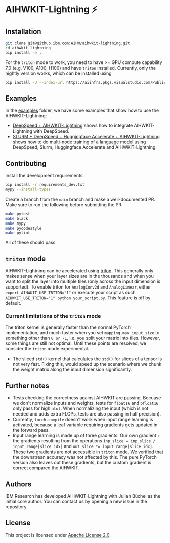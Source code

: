 # AIHWKIT-Lightning ⚡

## Installation
```bash
git clone git@github.ibm.com:AIHW/aihwkit-lightning.git
cd aihwkit-lightning
pip install -e .
```

For the `triton` mode to work, you need to have >= GPU compute capability 7.0 (e.g. V100, A100, H100) and have `triton` installed.
Currently, only the nightly version works, which can be installed using
```bash
pip install -U --index-url https://aiinfra.pkgs.visualstudio.com/PublicPackages/_packaging/Triton-Nightly/pypi/simple/ triton-nightly
```

## Examples
In the [examples] folder, we have some examples that show how to use the AIHWKIT-Lightning:
- [DeepSpeed + AIHWKIT-Lightning] shows how to integrate AIHWKIT-Lightning with DeepSpeed.
- [SLURM + DeepSpeed + Huggingface Accelerate + AIHWKIT-Lightning] shows how to do multi-node training of a language model using DeepSpeed, Slurm, Huggingface Accelerate and AIHWKIT-Lightning.

## Contributing
Install the development requirements.
```bash
pip install -r requirements_dev.txt
mypy --install-types
```
Create a branch from the `main` branch and make a well-documented PR. Make sure to run the following before submitting the PR:
```bash
make pytest
make black
make mypy
make pycodestyle
make pylint
```
All of these should pass.

## `triton` mode
AIHWKIT-Lightning can be accelerated using [triton](https://triton-lang.org/main/index.html). This generally only makes sense when your layer sizes are in the thousands and when you want to split the layer into multiple tiles (only across the input dimension is supported).
To enable triton for `AnalogConv2d` and `AnalogLinear`, either `export AIHWKIT_USE_TRITON="1"` or execute your script as such `AIHWKIT_USE_TRITON="1" python your_script.py`. This feature is off by default.

### Current limitations of the `triton` mode
The triton kernel is generally faster than the normal PyTorch implementation, and much faster when you set `mapping.max_input_size` to something other than `0 or -1`, i.e. you split your matrix into tiles.
However, some things are still not optimal. Until these points are resolved, we consider the `triton` mode experimental.

- The sliced `std()` kernel that calculates the `std()` for slices of a tensor is not very fast. Fixing this, would speed up the scenario where we chunk the weight matrix along the input dimension significantly.


## Further notes
- Tests checking the correctness against AIHWKIT are passing. Becuase we don't normalize inputs and weights, tests for `float16` and `bfloat16` only pass for high `atol`. When normalizing the input (which is not needed and adds extra FLOPs, tests are also passing in half precision).
- Currently, `torch.compile` doesn't work when input range learning is activated, because a leaf variable requiring gradients gets updated in the forward pass.
- Input range learning is made up of three gradients. Our own gradient + the gradients resulting from the operations `inp_slice = inp_slice / input_range[slice_idx]` and `out_slice *= input_range[slice_idx]`. These two gradients are not accessible in `triton` mode. We verified that the downstrean accuracy was not affected by this. The pure PyTorch version also leaves out these gradients, but the custom gradient is correct compared the AIHWKIT.


## Authors
IBM Research has developed AIHWKIT-Lightning with Julian Büchel as the initial core author.
You can contact us by opening a new issue in the repository.


## License
This project is licensed under [Apache License 2.0].

[Apache License 2.0]: LICENSE.txt
[examples]: examples/
[SLURM + DeepSpeed + Huggingface Accelerate + AIHWKIT-Lightning]: examples/deepspeed_and_huggingface/
[DeepSpeed + AIHWKIT-Lightning]: examples/deepspeed_cifar10
